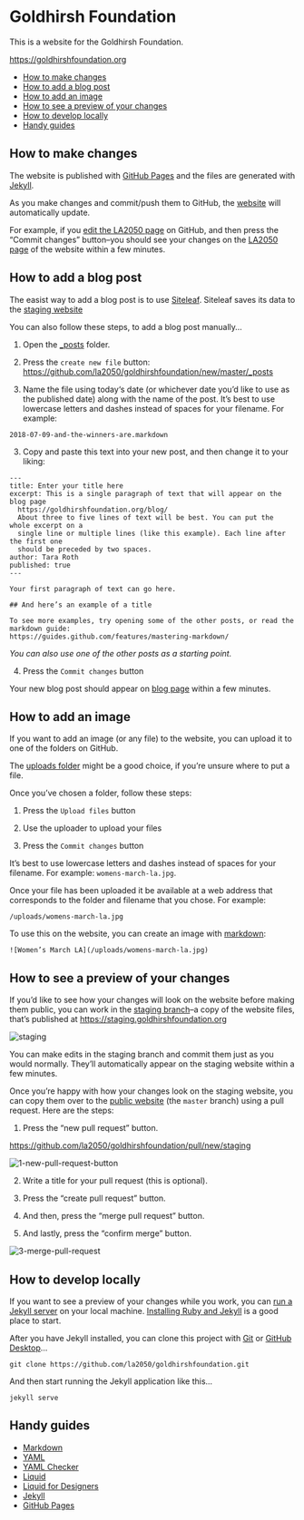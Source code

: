 
# Goldhirsh Foundation

This is a website for the Goldhirsh Foundation.

https://goldhirshfoundation.org

* [How to make changes](#how-to-make-changes)
* [How to add a blog post](#how-to-add-a-blog-post)
* [How to add an image](#how-to-add-an-image)
* [How to see a preview of your changes](#how-to-see-a-preview-of-your-changes)
* [How to develop locally](#how-to-develop-locally)
* [Handy guides](#handy-guides)

## How to make changes

The website is published with [GitHub Pages](https://pages.github.com) and the files are generated with [Jekyll](https://jekyllrb.com).

As you make changes and commit/push them to GitHub, the [website](https://goldhirshfoundation.org) will automatically update.

For example, if you [edit the LA2050 page](https://github.com/la2050/goldhirshfoundation/edit/master/la2050.markdown) on GitHub, and then press the “Commit changes” button–you should see your changes on the [LA2050 page](https://goldhirshfoundation.org/la2050/) of the website within a few minutes.

## How to add a blog post

The easist way to add a blog post is to use [Siteleaf](https://www.siteleaf.com). Siteleaf saves its data to the [staging website](#how-to-see-a-preview-of-your-changes)

You can also follow these steps, to add a blog post manually…

1. Open the [\_posts](https://github.com/la2050/goldhirshfoundation/tree/master/_posts) folder.

2. Press the `create new file` button: https://github.com/la2050/goldhirshfoundation/new/master/_posts

3. Name the file using today‘s date (or whichever date you’d like to use as the published date) along with the name of the post. It’s best to use lowercase letters and dashes instead of spaces for your filename. For example:
```
2018-07-09-and-the-winners-are.markdown
```

3. Copy and paste this text into your new post, and then change it to your liking:
```
---
title: Enter your title here
excerpt: This is a single paragraph of text that will appear on the blog page
  https://goldhirshfoundation.org/blog/
  About three to five lines of text will be best. You can put the whole excerpt on a
  single line or multiple lines (like this example). Each line after the first one
  should be preceded by two spaces.
author: Tara Roth
published: true
---

Your first paragraph of text can go here.

## And here’s an example of a title

To see more examples, try opening some of the other posts, or read the markdown guide:
https://guides.github.com/features/mastering-markdown/
```

*You can also use one of the other posts as a starting point.*

4. Press the `Commit changes` button

Your new blog post should appear on [blog page](https://goldhirshfoundation.org/blog/) within a few minutes.

## How to add an image

If you want to add an image (or any file) to the website, you can upload it to one of the folders on GitHub.

The [uploads folder](https://github.com/la2050/goldhirshfoundation/tree/master/uploads) might be a good choice, if you’re unsure where to put a file.

Once you’ve chosen a folder, follow these steps:

1. Press the `Upload files` button

2. Use the uploader to upload your files

3. Press the `Commit changes` button

It’s best to use lowercase letters and dashes instead of spaces for your filename. For example: `womens-march-la.jpg`.

Once your file has been uploaded it be available at a web address that corresponds to the folder and filename that you chose. For example:

```
/uploads/womens-march-la.jpg
```

To use this on the website, you can create an image with [markdown](https://guides.github.com/features/mastering-markdown/):

```
![Women’s March LA](/uploads/womens-march-la.jpg)
```

## How to see a preview of your changes

If you’d like to see how your changes will look on the website before making them public, you can work in the [staging branch](https://github.com/la2050/goldhirshfoundation/tree/staging)–a copy of the website files, that’s published at https://staging.goldhirshfoundation.org

![staging](https://user-images.githubusercontent.com/926616/47131296-bcb61180-d252-11e8-90e0-56a2e7552163.png)

You can make edits in the staging branch and commit them just as you would normally. They’ll automatically appear on the staging website within a few minutes.

Once you’re happy with how your changes look on the staging website, you can copy them over to the [public website](https://goldhirshfoundation.org) (the `master` branch) using a pull request. Here are the steps:

1. Press the “new pull request” button.

https://github.com/la2050/goldhirshfoundation/pull/new/staging

![1-new-pull-request-button](https://user-images.githubusercontent.com/926616/47131298-bde73e80-d252-11e8-8cd6-f64703af5c2b.png)

2. Write a title for your pull request (this is optional).

3. Press the “create pull request” button.

4. And then, press the “merge pull request” button.

5. And lastly, press the “confirm merge” button.

![3-merge-pull-request](https://user-images.githubusercontent.com/926616/47131302-c0499880-d252-11e8-9393-75dcfcd49650.png)

## How to develop locally

If you want to see a preview of your changes while you work, you can [run a Jekyll server](https://jekyllrb.com) on your local machine. [Installing Ruby and Jekyll](https://jekyllrb.com/docs/installation/) is a good place to start.

After you have Jekyll installed, you can clone this project with [Git](https://git-scm.com) or [GitHub Desktop](https://desktop.github.com)…

```
git clone https://github.com/la2050/goldhirshfoundation.git
```

And then start running the Jekyll application like this...

```
jekyll serve
```

## Handy guides

* [Markdown](https://guides.github.com/features/mastering-markdown/)
* [YAML](https://docs.ansible.com/ansible/latest/reference_appendices/YAMLSyntax.html)
* [YAML Checker](http://www.yamllint.com)
* [Liquid](https://shopify.github.io/liquid/)
* [Liquid for Designers](https://github.com/Shopify/liquid/wiki/Liquid-for-Designers)
* [Jekyll](https://jekyllrb.com/docs/home/)
* [GitHub Pages](https://pages.github.com)

